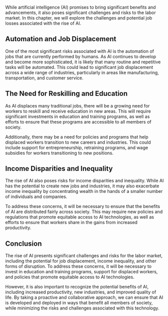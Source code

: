 
While artificial intelligence (AI) promises to bring significant benefits and advancements, it also poses significant challenges and risks to the labor market. In this chapter, we will explore the challenges and potential job losses associated with the rise of AI.

Automation and Job Displacement
-------------------------------

One of the most significant risks associated with AI is the automation of jobs that are currently performed by humans. As AI continues to develop and become more sophisticated, it is likely that many routine and repetitive tasks will be automated. This could lead to significant job displacement across a wide range of industries, particularly in areas like manufacturing, transportation, and customer service.

The Need for Reskilling and Education
-------------------------------------

As AI displaces many traditional jobs, there will be a growing need for workers to reskill and receive education in new areas. This will require significant investments in education and training programs, as well as efforts to ensure that these programs are accessible to all members of society.

Additionally, there may be a need for policies and programs that help displaced workers transition to new careers and industries. This could include support for entrepreneurship, retraining programs, and wage subsidies for workers transitioning to new positions.

Income Disparities and Inequality
---------------------------------

The rise of AI also poses risks for income disparities and inequality. While AI has the potential to create new jobs and industries, it may also exacerbate income inequality by concentrating wealth in the hands of a smaller number of individuals and companies.

To address these concerns, it will be necessary to ensure that the benefits of AI are distributed fairly across society. This may require new policies and regulations that promote equitable access to AI technologies, as well as efforts to ensure that workers share in the gains from increased productivity.

Conclusion
----------

The rise of AI presents significant challenges and risks for the labor market, including the potential for job displacement, income inequality, and other forms of disruption. To address these concerns, it will be necessary to invest in education and training programs, support for displaced workers, and policies that promote equitable access to AI technologies.

However, it is also important to recognize the potential benefits of AI, including increased productivity, new industries, and improved quality of life. By taking a proactive and collaborative approach, we can ensure that AI is developed and deployed in ways that benefit all members of society, while minimizing the risks and challenges associated with this technology.

